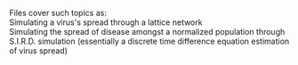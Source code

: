 Files cover such topics as:  
Simulating a virus's spread through a lattice network  
Simulating the spread of disease amongst a normalized population through S.I.R.D. simulation (essentially a discrete time difference equation estimation of virus spread)
